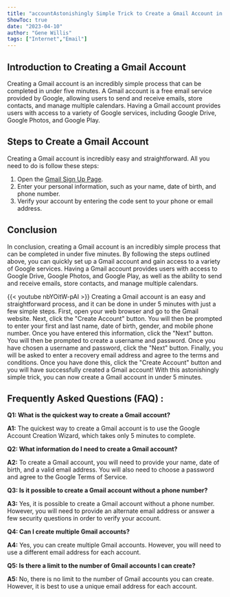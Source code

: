 ```yaml
---
title: "accountAstonishingly Simple Trick to Create a Gmail Account in Under 5 Minutes!"
ShowToc: true 
date: "2023-04-10"
author: "Gene Willis" 
tags: ["Internet","Email"]
---
```

## Introduction to Creating a Gmail Account 
Creating a Gmail account is an incredibly simple process that can be completed in under five minutes. A Gmail account is a free email service provided by Google, allowing users to send and receive emails, store contacts, and manage multiple calendars. Having a Gmail account provides users with access to a variety of Google services, including Google Drive, Google Photos, and Google Play. 

## Steps to Create a Gmail Account 
Creating a Gmail account is incredibly easy and straightforward. All you need to do is follow these steps: 

1. Open the [Gmail Sign Up Page](https://accounts.google.com/SignUp). 
2. Enter your personal information, such as your name, date of birth, and phone number. 
3. Verify your account by entering the code sent to your phone or email address. 

## Conclusion 
In conclusion, creating a Gmail account is an incredibly simple process that can be completed in under five minutes. By following the steps outlined above, you can quickly set up a Gmail account and gain access to a variety of Google services. Having a Gmail account provides users with access to Google Drive, Google Photos, and Google Play, as well as the ability to send and receive emails, store contacts, and manage multiple calendars.

{{< youtube nbYOitW-pAI >}} 
Creating a Gmail account is an easy and straightforward process, and it can be done in under 5 minutes with just a few simple steps. First, open your web browser and go to the Gmail website. Next, click the "Create Account" button. You will then be prompted to enter your first and last name, date of birth, gender, and mobile phone number. Once you have entered this information, click the "Next" button. You will then be prompted to create a username and password. Once you have chosen a username and password, click the "Next" button. Finally, you will be asked to enter a recovery email address and agree to the terms and conditions. Once you have done this, click the "Create Account" button and you will have successfully created a Gmail account! With this astonishingly simple trick, you can now create a Gmail account in under 5 minutes.

## Frequently Asked Questions (FAQ) :
**Q1: What is the quickest way to create a Gmail account?**

**A1:** The quickest way to create a Gmail account is to use the Google Account Creation Wizard, which takes only 5 minutes to complete.

**Q2: What information do I need to create a Gmail account?**

**A2:** To create a Gmail account, you will need to provide your name, date of birth, and a valid email address. You will also need to choose a password and agree to the Google Terms of Service.

**Q3: Is it possible to create a Gmail account without a phone number?**

**A3:** Yes, it is possible to create a Gmail account without a phone number. However, you will need to provide an alternate email address or answer a few security questions in order to verify your account.

**Q4: Can I create multiple Gmail accounts?**

**A4:** Yes, you can create multiple Gmail accounts. However, you will need to use a different email address for each account.

**Q5: Is there a limit to the number of Gmail accounts I can create?**

**A5:** No, there is no limit to the number of Gmail accounts you can create. However, it is best to use a unique email address for each account.





